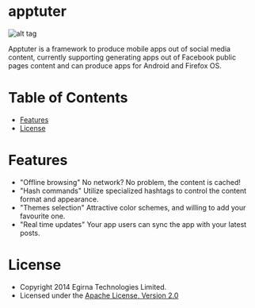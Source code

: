 apptuter
========
![alt tag](https://raw.github.com/egirna/apptuter/master/artwork/apptuter-logo-mod.png)

Apptuter is a framework to produce mobile apps out of social media content, currently supporting generating apps out of Facebook public pages content and can produce apps for Android and Firefox OS.

# Table of Contents
 
* [Features](#features)
* [License](#license)
 
# <a name="features"></a>Features
* "Offline browsing" No network? No problem, the content is cached!
* "Hash commands" Utilize specialized hashtags to control the content format and appearance.
* "Themes selection" Attractive color schemes, and willing to add your favourite one.
* "Real time updates" Your app users can sync the app with your latest posts.

# <a name="license"></a>License
* Copyright 2014 Egirna Technologies Limited.
* Licensed under the [Apache License, Version 2.0](http://opensource.org/licenses/Apache-2.0)




